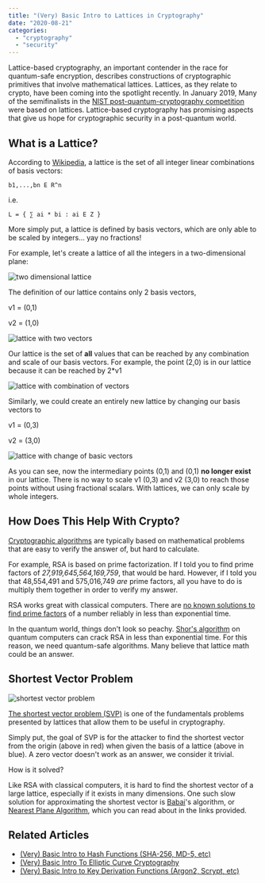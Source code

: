 ```yaml
---
title: "(Very) Basic Intro to Lattices in Cryptography"
date: "2020-08-21"
categories: 
  - "cryptography"
  - "security"
---
```


Lattice-based cryptography, an important contender in the race for quantum-safe encryption, describes constructions of cryptographic primitives that involve mathematical lattices. Lattices, as they relate to crypto, have been coming into the spotlight recently. In January 2019, Many of the semifinalists in the [NIST post-quantum-cryptography competition](https://www.nist.gov/news-events/news/2019/01/nist-reveals-26-algorithms-advancing-post-quantum-crypto-semifinals) were based on lattices. Lattice-based cryptography has promising aspects that give us hope for cryptographic security in a post-quantum world.

## What is a Lattice?

According to [Wikipedia](https://en.wikipedia.org/wiki/Lattice-based_cryptography), a lattice is the set of all integer linear combinations of basis vectors:

```
b1,...,bn E R^n
```

i.e.

```
L = { ∑ ai * bi : ai E Z }
```

More simply put, a lattice is defined by basis vectors, which are only able to be scaled by integers... yay no fractions!

For example, let's create a lattice of all the integers in a two-dimensional plane:

![two dimensional lattice](/img/Capture-1024x740.png)

The definition of our lattice contains only 2 basis vectors,

v1 = (0,1)

v2 = (1,0)

![lattice with two vectors](/img/Capture2-1-1024x740.png)

Our lattice is the set of **all** values that can be reached by any combination and scale of our basis vectors. For example, the point (2,0) is in our lattice because it can be reached by 2\*v1

![lattice with combination of vectors](/img/Capture3-1-1024x740.png)

Similarly, we could create an entirely new lattice by changing our basis vectors to

v1 = (0,3)

v2 = (3,0)

![lattice with change of basic vectors](/img/Capture5-1-1024x583.png)

As you can see, now the intermediary points (0,1) and (0,1) **no longer exist** in our lattice. There is no way to scale v1 (0,3) and v2 (3,0) to reach those points without using fractional scalars. With lattices, we can only scale by whole integers.

## How Does This Help With Crypto?

[Cryptographic algorithms](https://qvault.io/cryptography/what-is-cryptography/) are typically based on mathematical problems that are easy to verify the answer of, but hard to calculate.

For example, RSA is based on prime factorization. If I told you to find prime factors of _27,919,645,564,169,759_, that would be hard. However, if I told you that 48,554,491 and 575,016,749 _are_ prime factors, all you have to do is multiply them together in order to verify my answer.

RSA works great with classical computers. There are [no known solutions to find prime factors](https://crypto.stackexchange.com/questions/10590/what-makes-rsa-secure-by-using-prime-numbers) of a number reliably in less than exponential time.

In the quantum world, things don't look so peachy. [Shor's algorithm](https://en.wikipedia.org/wiki/Shor%27s_algorithm) on quantum computers can crack RSA in less than exponential time. For this reason, we need quantum-safe algorithms. Many believe that lattice math could be an answer.

## Shortest Vector Problem

![shortest vector problem](/img/220px-SVP.svg_.png)

[The shortest vector problem (SVP)](https://en.wikipedia.org/wiki/Lattice_problem#Shortest_vector_problem_(SVP)) is one of the fundamentals problems presented by lattices that allow them to be useful in cryptography.

Simply put, the goal of SVP is for the attacker to find the shortest vector from the origin (above in red) when given the basis of a lattice (above in blue). A zero vector doesn't work as an answer, we consider it trivial.

How is it solved?

Like RSA with classical computers, it is hard to find the shortest vector of a large lattice, especially if it exists in many dimensions. One such slow solution for approximating the shortest vector is [Babai](https://en.wikipedia.org/wiki/L%C3%A1szl%C3%B3_Babai)'s algorithm, or [Nearest Plane Algorithm](https://cims.nyu.edu/~regev/teaching/lattices_fall_2004/ln/cvp.pdf), which you can read about in the links provided.

## Related Articles

- [(Very) Basic Intro to Hash Functions (SHA-256, MD-5, etc)](https://qvault.io/2020/01/01/very-basic-intro-to-hash-functions-sha-256-md-5-etc/)
- [(Very) Basic Intro To Elliptic Curve Cryptography](https://qvault.io/2019/12/31/very-basic-intro-to-elliptic-curve-cryptography/)
- [(Very) Basic Intro to Key Derivation Functions (Argon2, Scrypt, etc)](https://qvault.io/2019/12/30/very-basic-intro-to-key-derivation-functions-argon2-scrypt-etc/)
